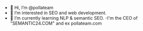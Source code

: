 - 👋 Hi, I’m @pollateam
- 👀 I’m interested in SEO and web development.
- 🌱 I’m currently learning NLP & semantic SEO.
-I'm the CEO of "SEMANTIC24.COM" and ex pollateam.com

<!---
pollateam/pollateam is a ✨ special ✨ repository because its `README.md` (this file) appears on your GitHub profile.
You can click the Preview link to take a look at your changes.
--->
